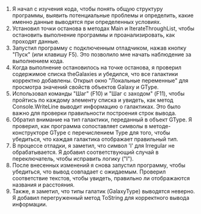 1) Я начал с изучения кода, чтобы понять общую структуру программы, выявить потенциальные проблемы и определить, какие именно данные выводятся при определенных условиях.
2) Установил точки останова в методах Main и IterateThroughList, чтобы остановить выполнение программы и проанализировать, как проходят данные.
3) Запустил программу с подключенным отладчиком, нажав кнопку "Пуск" (или клавишу F5). Это позволило мне начать наблюдение за выполнением кода.
4) Когда выполнение остановилось на точке останова, я проверил содержимое списка theGalaxies и убедился, что все галактики корректно добавлены. Открыл окно "Локальные переменные" для просмотра значений свойств объектов Galaxy и GType.
5) Использовал команды "Шаг" (F10) и "Шаг с заходом" (F11), чтобы пройтись по каждому элементу списка и увидеть, как метод Console.WriteLine выводит информацию о галактиках. Это было важно для проверки правильности построения строк вывода.
6) Обратил внимание на тип галактики, переданный в объект GType. Я проверил, как программа сопоставляет символы в методе-конструкторе GType с перечислением Type для того, чтобы убедиться, что каждая галактика отображает правильный тип.
7) В процессе отладки, я заметил, что символ 'l' для Irregular не обрабатывается. Я добавил соответствующий случай в переключатель, чтобы исправить логику ("I").
8) После внесенных изменений я снова запустил программу, чтобы убедиться, что вывод совпадает с ожидаемым. Проверил соответствие текстов, чтобы увидеть, правильно ли отображаются названия и расстояния.
9) Также, я заметил, что типы галатик (GalaxyType) выводятся неверно. Я добавил перегруженный метод ToString для корректного вывода информации.